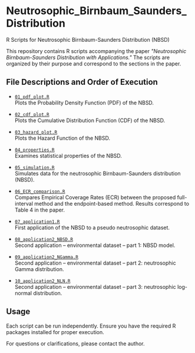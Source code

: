 # Neutrosophic_Birnbaum_Saunders_Distribution

R Scripts for Neutrosophic Birnbaum-Saunders Distribution (NBSD)

This repository contains R scripts accompanying the paper *"Neutrosophic Birnbaum-Saunders Distribution with Applications."* The scripts are organized by their purpose and correspond to the sections in the paper.

## File Descriptions and Order of Execution

- [`01_pdf_plot.R`](01_pdf_plot.R)  
  Plots the Probability Density Function (PDF) of the NBSD.

- [`02_cdf_plot.R`](02_cdf_plot.R)  
  Plots the Cumulative Distribution Function (CDF) of the NBSD.

- [`03_hazard_plot.R`](03_hazard_plot.R)  
  Plots the Hazard Function of the NBSD.

- [`04_properties.R`](04_properties.R)  
  Examines statistical properties of the NBSD.

- [`05_simulation.R`](05_simulation.R)  
  Simulates data for the neutrosophic Birnbaum-Saunders distribution (NBSD).

- [`06_ECR_comparison.R`](06_ECR_comparison.R)  
  Compares Empirical Coverage Rates (ECR) between the proposed full-interval method and the endpoint-based method. Results correspond to Table 4 in the paper.

- [`07_application1.R`](07_application1.R)  
  First application of the NBSD to a pseudo neutrosophic dataset.

- [`08_application2_NBSD.R`](08_application2_NBSD.R)  
  Second application – environmental dataset – part 1: NBSD model.

- [`09_application2_NGamma.R`](09_application2_NGamma.R)  
  Second application – environmental dataset – part 2: neutrosophic Gamma distribution.

- [`10_application2_NLN.R`](10_application2_NLN.R)  
  Second application – environmental dataset – part 3: neutrosophic log-normal distribution.

## Usage

Each script can be run independently. Ensure you have the required R packages installed for proper execution.

For questions or clarifications, please contact the author.
